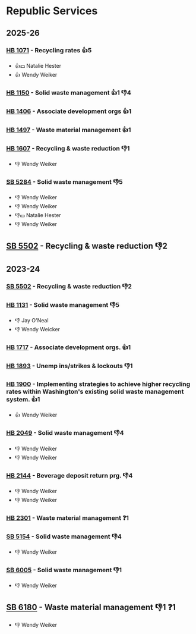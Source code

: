 # Republic Services
## 2025-26

### [HB 1071](/bill/2025-26/hb/1071/) - Recycling rates 👍5  
* 👍💵 Natalie Hester
* 👍 Wendy Weiker

### [HB 1150](/bill/2025-26/hb/1150/) - Solid waste management 👍1 👎4 

### [HB 1406](/bill/2025-26/hb/1406/) - Associate development orgs 👍1  

### [HB 1497](/bill/2025-26/hb/1497/) - Waste material management 👍1  

### [HB 1607](/bill/2025-26/hb/1607/) - Recycling & waste reduction  👎1 
* 👎 Wendy Weiker

### [SB 5284](/bill/2025-26/sb/5284/) - Solid waste management  👎5 
* 👎 Wendy Weiker
* 👎 Wendy Weiker
* 👎💵 Natalie Hester
* 👎 Wendy Weiker

## [SB 5502](/bill/2025-26/sb/5502/) - Recycling & waste reduction  👎2 

## 2023-24

### [SB 5502](/bill/2023-24/sb/5502/) - Recycling & waste reduction  👎2 

### [HB 1131](/bill/2023-24/hb/1131/) - Solid waste management  👎5 
* 👎 Jay O'Neal
* 👎 Wendy Weicker

### [HB 1717](/bill/2023-24/hb/1717/) - Associate development orgs. 👍1  

### [HB 1893](/bill/2023-24/hb/1893/) - Unemp ins/strikes & lockouts  👎1 

### [HB 1900](/bill/2023-24/hb/1900/) - Implementing strategies to achieve higher recycling rates within Washington's existing solid waste management system. 👍1  
* 👍 Wendy Weiker

### [HB 2049](/bill/2023-24/hb/2049/) - Solid waste management  👎4 
* 👎 Wendy Weiker
* 👎 Wendy Weiker

### [HB 2144](/bill/2023-24/hb/2144/) - Beverage deposit return prg.  👎4 
* 👎 Wendy Weiker
* 👎 Wendy Weiker

### [HB 2301](/bill/2023-24/hb/2301/) - Waste material management   ❓1

### [SB 5154](/bill/2023-24/sb/5154/) - Solid waste management  👎4 
* 👎 Wendy Weiker

### [SB 6005](/bill/2023-24/sb/6005/) - Solid waste management  👎1 
* 👎 Wendy Weiker

## [SB 6180](/bill/2023-24/sb/6180/) - Waste material management  👎1 ❓1
* 👎 Wendy Weiker
